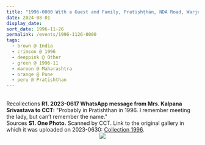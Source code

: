 ```yaml
---
title: "1996-0000 With a Guest and Family, Pratiṣhṭhān, NDA Road, Warje, Pune, Maharashtra, India"
date: 2024-08-01
display_date: 
sort_date: 1996-11-26
permalink: /events/1996-1126-0000
tags:
  - brown @ India
  - crimson @ 1996
  - deeppink @ Other
  - green @ 1996-11
  - maroon @ Maharashtra
  - orange @ Pune
  - peru @ Pratishthan
---
```


<br>

<wave-list>
  <list-title color="DarkSeaGreen" width="65"> Recollections</list-title>
  <list-item color="BlanchedAlmond" width="280"><b>R1. 2023-0617 WhatsApp message from Mrs. Kalpana Srivastava to CCT:</b> "Probably in Pratishthan in 1996. I remember meeting the lady, but can’t remember the name."</list-item>
</wave-list>

<br>

<wave-list>
  <list-title color="DarkSeaGreen" width="40">Sources</list-title>
  <list-item color="BlanchedAlmond"  width="280"><b>S1. One Photo.</b> Scanned by CCT. Link to the original gallery in which it was uploaded on 2023-0630: <a href="https://eternalmoments.smugmug.com/Collections/Mrs-Kalpana-Srivastava-Collection/1996/">Collection 1996</a>.</list-item>
</wave-list>

<div style="text-align: center"><img src="https://pub-bcc3cbe9b1e94ba1ac28915f7a3900fa.r2.dev/1996-0000_With_a_Guest_and_Family_Pratishthan_NDA_Road_Warje_Pune_Maharashtra_India_01__(from_tif)_(Mrs._Kalpana_Srivastava_Collection).jpg" /></div>
